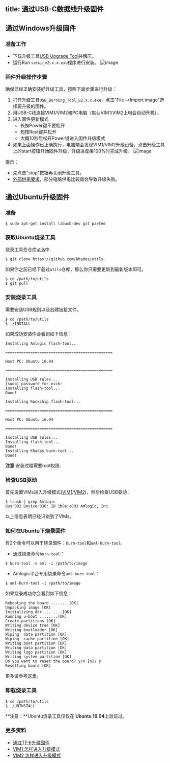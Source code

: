 title: 通过USB-C数据线升级固件
---

## 通过Windows升级固件
### 准备工作
* 下载升级工具[USB Upgrade Tool](http://www.mediafire.com/file/ori8sd6m3wu1dig/USB_Burning_Tool_v2.1.6.3_zh.zip/file)并解压。
* 运行Run `setup_v2.x.x.exe`程序进行安装。
![image](/images/vim1/usb_upgrade_tool_setup_v208_zh.png) 

### 固件升级操作步骤
确保已经正确安装好升级工具，按照下面步骤进行升级：

1. 打开升级工具`USB_Burning_Tool_v2.x.x.exe`，点击"File-->Import image"选择要升级的固件。
2. 用USB-C线连接VIM1/VIM2和PC电脑（默认VIM1/VIM2上电会自动开机）。
3. 进入固件更新模式
   * 长按Power键不要松开
   * 短按Rest键并松开
   * 大概10秒后松开Power键进入固件升级模式
4.  如果上面操作已正确执行，电脑端会发现VIM1/VIM2升级设备，点击升级工具上的start按钮开始固件升级，升级进度条100%时完成升级。
![image](/images/vim1/usb_upgrade_tool_interface_v208_zh.png)

提示：
* 先点击"stop"按钮再关闭升级工具。
* [外部供电要求](/zh-cn/vim1/ExtraPowerInput.html)，部分电脑供电比较弱会导致升级失败。

## 通过Ubuntu升级固件
### 准备
```
$ sudo apt-get install libusb-dev git parted
```
### 获取Ubuntu烧录工具
烧录工具在仓库[utils](https://github.com/khadas/utils)中.
```
$ git clone https://github.com/khadas/utils
```
如果你之前已经下载过`utils`仓库，那么你只需要更新到最新版本即可。
```
$ cd /path/to/utils
$ git pull
```
### 安装烧录工具
需要安装USB规则以及创建链接文件。
```
$ cd /path/to/utils
$ ./INSTALL
```
如果成功安装你会看到如下信息：
```
Installing Amlogic flash-tool...

===============================================

Host PC: Ubuntu 16.04

===============================================

Installing USB rules...
[sudo] password for nick: 
Installing flash-tool...
Done!

Installing Rockchip flash-tool...

===============================================

Host PC: Ubuntu 16.04

===============================================

Installing USB rules...
Installing flash-tool...
Done!
Installing Khadas burn-tool...
Done!
```
**注意** 安装过程需要root权限.

### 检查USB驱动
首先设置VIMs进入升级模式([VIM1](/zh-cn/vim1/HowtoBootIntoUpgradeMode.html)/[VIM2](/zh-cn/vim2/HowtoBootIntoUpgradeMode.html))，然后检查USB驱动：
```
$ lsusb | grep Amlogic
Bus 002 Device 036: ID 1b8e:c003 Amlogic, Inc.
```
以上信息表明已经识别到了VIMs。

### 如何在Ubuntu下烧录固件
有2个命令可以用于烧录固件：`burn-tool`和`aml-burn-tool`。

* 通过烧录命令`burn-tool`：

```
$ burn-tool -v aml -i /path/to/image
```

* Amlogic平台专用烧录命令`aml-burn-tool`：

```
$ aml-burn-tool -i /path/to/image
```

如果烧录成功你会看到如下信息：
```
Rebooting the board ........[OK]
Unpacking image [OK]
Initializing ddr ........[OK]
Running u-boot ........[OK]
Create partitions [OK]
Writing device tree [OK]
Writing bootloader [OK]
Wiping  data partition [OK]
Wiping  cache partition [OK]
Writing boot partition [OK]
Writing data partition [OK]
Writing logo partition [OK]
Writing system partition [OK]
Do you want to reset the board? y/n [n]? y
Resetting board [OK]

```
更多请参考[这里](https://github.com/khadas/utils/tree/master/aml-flash-tool/docs)。

### 卸载烧录工具
```
$ cd /path/to/utils
$ ./UNINSTALL
```

**注意：**Ubuntu烧录工具仅仅在 **Ubuntu 16.04**上验证过。

### 更多资料
* [通过TF卡升级固件](/zh-cn/vim1/UpgradeViaTFBurningCard.html)
* [VIM1 怎样进入升级模式](/zh-cn/vim1/HowtoBootIntoUpgradeMode.html)
* [VIM2 怎样进入升级模式](/zh-cn/vim2/HowtoBootIntoUpgradeMode.html)

